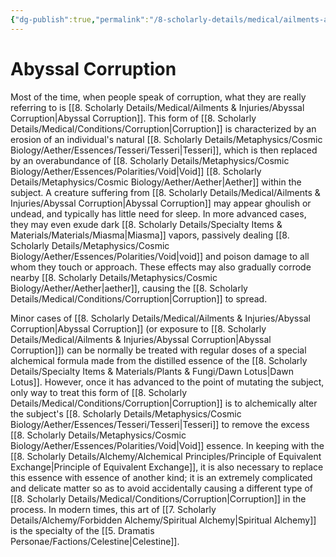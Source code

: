 ```yaml
---
{"dg-publish":true,"permalink":"/8-scholarly-details/medical/ailments-and-injuries/abyssal-corruption/","noteIcon":""}
---
```


# Abyssal Corruption

Most of the time, when people speak of corruption, what they are really referring to is [[8. Scholarly Details/Medical/Ailments & Injuries/Abyssal Corruption\|Abyssal Corruption]]. This form of [[8. Scholarly Details/Medical/Conditions/Corruption\|Corruption]] is characterized by an erosion of an individual's natural [[8. Scholarly Details/Metaphysics/Cosmic Biology/Aether/Essences/Tesseri/Tesseri\|Tesseri]], which is then replaced by an overabundance of [[8. Scholarly Details/Metaphysics/Cosmic Biology/Aether/Essences/Polarities/Void\|Void]] [[8. Scholarly Details/Metaphysics/Cosmic Biology/Aether/Aether\|Aether]] within the subject. A creature suffering from [[8. Scholarly Details/Medical/Ailments & Injuries/Abyssal Corruption\|Abyssal Corruption]] may appear ghoulish or undead, and typically has little need for sleep. In more advanced cases, they may even exude dark [[8. Scholarly Details/Specialty Items & Materials/Materials/Miasma\|Miasma]] vapors, passively dealing [[8. Scholarly Details/Metaphysics/Cosmic Biology/Aether/Essences/Polarities/Void\|void]] and poison damage to all whom they touch or approach. These effects may also gradually corrode nearby [[8. Scholarly Details/Metaphysics/Cosmic Biology/Aether/Aether\|aether]], causing the [[8. Scholarly Details/Medical/Conditions/Corruption\|Corruption]] to spread. 

Minor cases of [[8. Scholarly Details/Medical/Ailments & Injuries/Abyssal Corruption\|Abyssal Corruption]] (or exposure to [[8. Scholarly Details/Medical/Ailments & Injuries/Abyssal Corruption\|Abyssal Corruption]]) can be normally be treated with regular doses of a special alchemical formula made from the distilled essence of the [[8. Scholarly Details/Specialty Items & Materials/Plants & Fungi/Dawn Lotus\|Dawn Lotus]]. However, once it has advanced to the point of mutating the subject, only way to treat this form of [[8. Scholarly Details/Medical/Conditions/Corruption\|Corruption]] is to alchemically alter the subject's [[8. Scholarly Details/Metaphysics/Cosmic Biology/Aether/Essences/Tesseri/Tesseri\|Tesseri]] to remove the excess [[8. Scholarly Details/Metaphysics/Cosmic Biology/Aether/Essences/Polarities/Void\|Void]] essence. In keeping with the [[8. Scholarly Details/Alchemy/Alchemical Principles/Principle of Equivalent Exchange\|Principle of Equivalent Exchange]], it is also necessary to replace this essence with essence of another kind; it is an extremely complicated and delicate matter so as to avoid accidentally causing a different type of [[8. Scholarly Details/Medical/Conditions/Corruption\|Corruption]] in the process. In modern times, this art of [[7. Scholarly Details/Alchemy/Forbidden Alchemy/Spiritual Alchemy\|Spiritual Alchemy]] is the specialty of the [[5. Dramatis Personae/Factions/Celestine\|Celestine]]. 